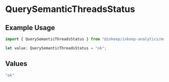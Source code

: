 # QuerySemanticThreadsStatus

## Example Usage

```typescript
import { QuerySemanticThreadsStatus } from "@inkeep/inkeep-analytics/models/operations";

let value: QuerySemanticThreadsStatus = "ok";
```

## Values

```typescript
"ok"
```